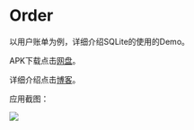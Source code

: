 # Order
以用户账单为例，详细介绍SQLite的使用的Demo。

APK下载点击[网盘](http://pan.baidu.com/s/1i39XeKX)。

详细介绍点击[博客](http://www.jianshu.com/p/5c33be6ce89d)。

应用截图：

![](http://upload-images.jianshu.io/upload_images/115957-19c17569b1243edc.png)
